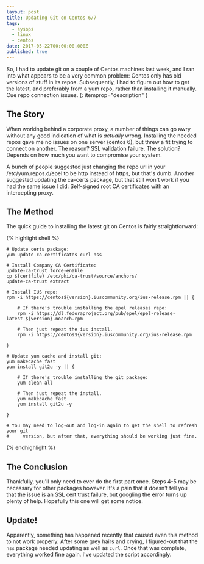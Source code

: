 ```yaml
---
layout: post
title: Updating Git on Centos 6/7
tags:
  - sysops
  - linux
  - centos
date: 2017-05-22T00:00:00.000Z
published: true
---
```


So, I had to update git on a couple of Centos machines last week, and I ran into what appears to be a very common problem: Centos only has old versions of stuff in its repos. Subsequently, I had to figure out how to get the latest, and preferably from a yum repo, rather than installing it manually. Cue repo connection issues.
{: itemprop="description" }

## The Story

When working behind a corporate proxy, a number of things can go awry without any good indication of what is _actually_ wrong. Installing the needed repos gave me no issues on one server (centos 6), but threw a fit trying to connect on another. The reason? SSL validation failure. The solution? Depends on how much you want to compromise your system.

A bunch of people suggested just changing the repo url in your /etc/yum.repos.d/epel to be http instead of https, but that's dumb. Another suggested updating the ca-certs package, but that still won't work if you had the same issue I did: Self-signed root CA certificates with an intercepting proxy.

## The Method

The quick guide to installing the latest git on Centos is fairly straightforward:

{% highlight shell %}

	# Update certs package:
	yum update ca-certificates curl nss

	# Install Company CA Certificate:
	update-ca-trust force-enable
	cp ${certfile} /etc/pki/ca-trust/source/anchors/
	update-ca-trust extract

	# Install IUS repo:
	rpm -i https://centos${version}.iuscommunity.org/ius-release.rpm || {

		# If there's trouble installing the epel releases repo:
		rpm -i https://dl.fedoraproject.org/pub/epel/epel-release-latest-${version}.noarch.rpm

		# Then just repeat the ius install.
		rpm -i https://centos${version}.iuscommunity.org/ius-release.rpm

	}

	# Update yum cache and install git:
	yum makecache fast
	yum install git2u -y || {

		# If there's trouble installing the git package:
		yum clean all

		# Then just repeat the install.
		yum makecache fast
		yum install git2u -y
	
	}

	# You may need to log-out and log-in again to get the shell to refresh your git
	#     version, but after that, everything should be working just fine.
	
{% endhighlight %}

## The Conclusion

Thankfully, you'll only need to ever do the first part once. Steps 4-5 may be necessary for other packages however. It's a pain that it doesn't tell you that the issue is an SSL cert trust failure, but googling the error turns up plenty of help. Hopefully this one will get some notice.

## Update!

Apparently, something has happened recently that caused even this method to not work properly. After some grey hairs and crying, I figured-out that the `nss` package needed updating as well as `curl`. Once that was complete, everything worked fine again. I've updated the script accordingly.
